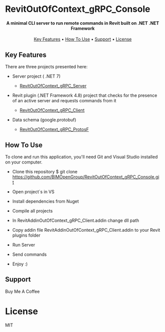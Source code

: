 # RevitOutOfContext_gRPC_Console
<h4 align="center">A minimal CLI server to run remote commands in Revit built on .NET .NET Framework</h4>

<p align="center">
  <a href="#key-features">Key Features</a> •
  <a href="#how-to-use">How To Use</a> •
  <a href="#related">Support</a> •
  <a href="#license">License</a>
</p>

## Key Features
There are three projects presented here:
* Server project ( .NET 7) 
  - [RevitOutOfContext_gRPC_Server](RevitOutOfContext_gRPC_Server/GrpcServerConsole) 

* Revit plugin (.NET Framework 4.8) project that checks 
for the presence of an active server and requests commands from it
  - [RevitOutOfContext_gRPC_Client](RevitOutOfContext_gRPC_Client/RevitAddinOutOfContext_gRPC_Client)

* Data schema (google.protobuf)
  - [RevitOutOfContext_gRPC_ProtosF](RevitOutOfContext_gRPC_Protos/RevitOutOfContext_gRPC_ProtosF)

## How To Use
To clone and run this application, you'll need Git and Visual Studio installed on your computer.

* Clone this repository
$ git clone https://github.com/BIMOpenGroup/RevitOutOfContext_gRPC_Console.git

* Open project`s in VS

* Install dependencies from Nuget

* Compile all projects 

* In RevitAddinOutOfContext_gRPC_Client.addin change dll path 
 
* Copy addin file RevitAddinOutOfContext_gRPC_Client.addin to your Revit plugins folder 

* Run Server

* Send commands 

* Enjoy :)

## Support
Buy Me A Coffee

# License
MIT
